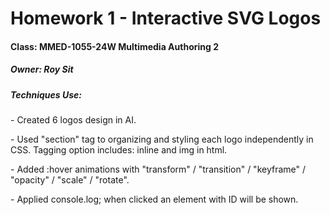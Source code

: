 # Homework 1 - Interactive SVG Logos

#### Class: MMED-1055-24W Multimedia Authoring 2

##### Owner: Roy Sit

##### Techniques Use:
<p> - Created 6 logos design in AI.
<p> - Used "section" tag to organizing and styling each logo independently in CSS. Tagging option includes: inline and img in html.
<p> - Added :hover animations with "transform" / "transition" / "keyframe" / "opacity" / "scale" / "rotate".
<p> - Applied console.log; when clicked an element with ID will be shown. 